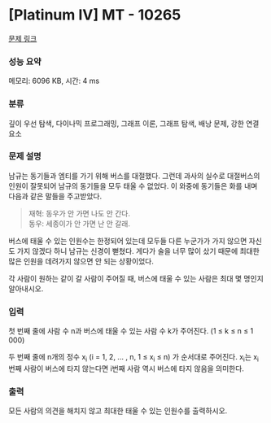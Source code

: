 # [Platinum IV] MT - 10265 

[문제 링크](https://www.acmicpc.net/problem/10265) 

### 성능 요약

메모리: 6096 KB, 시간: 4 ms

### 분류

깊이 우선 탐색, 다이나믹 프로그래밍, 그래프 이론, 그래프 탐색, 배낭 문제, 강한 연결 요소

### 문제 설명

<p>남규는 동기들과 엠티를 가기 위해 버스를 대절했다. 그런데 과사의 실수로 대절버스의 인원이 잘못되어 남규의 동기들을 모두 태울 수 없었다. 이 와중에 동기들은 화를 내며 다음과 같은 말들을 주고받았다.</p>

<blockquote>재혁: 동우가 안 가면 나도 안 간다.<br>
동우: 세종이가 안 가면 난 안 갈래.</blockquote>

<p>버스에 태울 수 있는 인원수는 한정되어 있는데 모두들 다른 누군가가 가지 않으면 자신도 가지 않겠다 하니 남규는 신경이 뻗쳤다. 게다가 술을 너무 많이 샀기 때문에 최대한 많은 인원을 데려가지 않으면 안 되는 상황이었다.</p>

<p>각 사람이 원하는 같이 갈 사람이 주어질 때, 버스에 태울 수 있는 사람은 최대 몇 명인지 알아내시오.</p>

### 입력 

 <p>첫 번째 줄에 사람 수 n과 버스에 태울 수 있는 사람 수 k가 주어진다. (1 ≤ k ≤ n ≤ 1 000)</p>

<p>두 번째 줄에 n개의 정수 x<sub>i</sub> (i = 1, 2, ... , n, 1 ≤ x<sub>i</sub> ≤ n) 가 순서대로 주어진다. x<sub>i</sub>는 x<sub>i</sub>번째 사람이 버스에 타지 않는다면 i번째 사람 역시 버스에 타지 않음을 의미한다.</p>

### 출력 

 <p>모든 사람의 의견을 해치지 않고 최대한 태울 수 있는 인원수를 출력하시오.</p>

